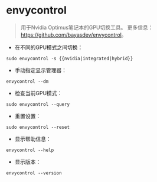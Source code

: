 # envycontrol

> 用于Nvidia Optimus笔记本的GPU切换工具。
> 更多信息：<https://github.com/bayasdev/envycontrol>。

- 在不同的GPU模式之间切换：

`sudo envycontrol -s {{nvidia|integrated|hybrid}}`

- 手动指定显示管理器：

`envycontrol --dm`

- 检查当前GPU模式：

`sudo envycontrol --query`

- 重置设置：

`sudo envycontrol --reset`

- 显示帮助信息：

`envycontrol --help`

- 显示版本：

`envycontrol --version`
